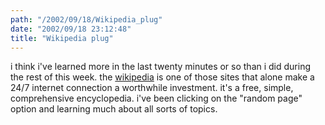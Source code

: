 ```yaml
---
path: "/2002/09/18/Wikipedia_plug" 
date: "2002/09/18 23:12:48" 
title: "Wikipedia plug" 
---
```

<p>i think i've learned more in the last twenty minutes or so than i did during the rest of this week. the <a href="http://www.wikipedia.org/">wikipedia</a> is one of those sites that alone make a 24/7 internet connection a worthwhile investment. it's a free, simple, comprehensive encyclopedia. i've been clicking on the "random page" option and learning much about all sorts of topics.</p>